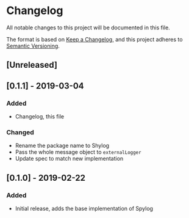 # Changelog
All notable changes to this project will be documented in this file.

The format is based on [Keep a Changelog](https://keepachangelog.com/en/1.0.0/),
and this project adheres to [Semantic Versioning](https://semver.org/spec/v2.0.0.html).

## [Unreleased]

## [0.1.1] - 2019-03-04
### Added
- Changelog, this file

### Changed
- Rename the package name to Shylog
- Pass the whole message object to `externalLogger`
- Update spec to match new implementation

## [0.1.0] - 2019-02-22
### Added
- Initial release, adds the base implementation of Spylog
